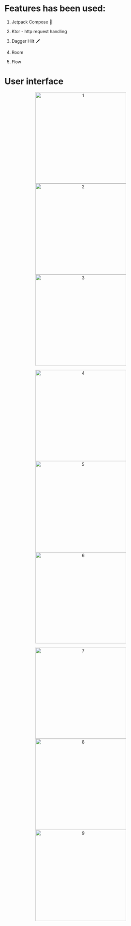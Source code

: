 # Features has been used:

1) Jetpack Compose 🚀

2) Ktor - http request handling 

3) Dagger Hilt 🗡

4) Room

5) Flow

# User interface 
<p align="center">
    <img src="Снимок экрана 2025-02-26 213412.png" alt="1" height="300">
    <img src="Снимок экрана 2025-02-26 213211.png" alt="2" height="300">
    <img src="Снимок экрана 2025-02-26 213227.png" alt="3" height="300">
</p>

<p align="center">
    <img src="Снимок экрана 2025-02-26 213302.png" alt="4" height="300">
    <img src="Снимок экрана 2025-02-26 213318.png" alt="5" height="300">
    <img src="Снимок экрана 2025-02-26 213339.png" alt="6" height="300">
    
</p>

<p align="center">
    <img src="Снимок экрана 2025-02-26 213352.png" alt="7" height="300">
    <img src="Снимок экрана 2025-02-26 213401.png" alt="8" height="300">
    <img src="Снимок экрана 2025-02-26 213504.png" alt="9" height="300">
</p>